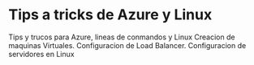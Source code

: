 # Tips a tricks de Azure y Linux
Tips y trucos para Azure, lineas de conmandos y Linux
Creacion de maquinas Virtuales.
Configuracion de Load Balancer.
Configuracion de servidores en Linux

